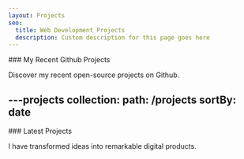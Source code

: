 ```yaml
---
layout: Projects
seo:
  title: Web Development Projects
  description: Custom description for this page goes here
---
```




<PageTitle>
  ### My Recent Github Projects
</PageTitle>

Discover my recent open-source projects on Github.



---projects
collection:
  path: /projects
  sortBy: date
---

<PageTitle>
  ### Latest Projects
</PageTitle>

I have transformed ideas into remarkable digital products.
